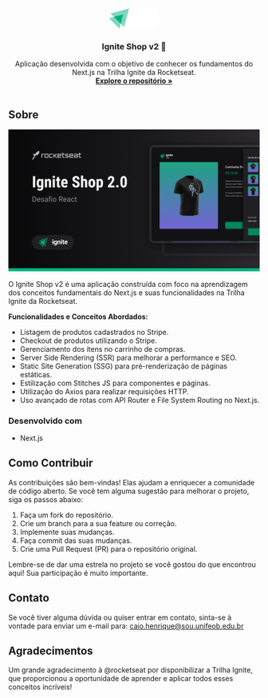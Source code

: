 <a name="readme-top"></a>

<br />
<div align="center">
  <a href="https://github.com/caiobarbosadev/ignite-shop-v2">
    <img src="https://raw.githubusercontent.com/caiobarbosadev/ignite-shop-v2/master/Logo.png" alt="Logo" width="100">
  </a>

<h3 align="center">Ignite Shop v2 🚀</h3>

  <p align="center">
    Aplicação desenvolvida com o objetivo de conhecer os fundamentos do Next.js na Trilha Ignite da Rocketseat.
    <br />
    <a href="https://github.com/caiobarbosadev/ignite-shop-v2"><strong>Explore o repositório »</strong></a>
    <br />
    <br />
  </p>
</div>

## Sobre

![Ignite Shop v2](https://github.com/caiobarbosadev/ignite-shop-v2/blob/master/Capa-nova.png)

O Ignite Shop v2 é uma aplicação construída com foco na aprendizagem dos conceitos fundamentais do Next.js e suas funcionalidades na Trilha Ignite da Rocketseat.

**Funcionalidades e Conceitos Abordados:**
- Listagem de produtos cadastrados no Stripe.
- Checkout de produtos utilizando o Stripe.
- Gerenciamento dos itens no carrinho de compras.
- Server Side Rendering (SSR) para melhorar a performance e SEO.
- Static Site Generation (SSG) para pré-renderização de páginas estáticas.
- Estilização com Stitches JS para componentes e páginas.
- Utilização do Axios para realizar requisições HTTP.
- Uso avançado de rotas com API Router e File System Routing no Next.js.

### Desenvolvido com

* Next.js

## Como Contribuir

As contribuições são bem-vindas! Elas ajudam a enriquecer a comunidade de código aberto. Se você tem alguma sugestão para melhorar o projeto, siga os passos abaixo:

1. Faça um fork do repositório.
2. Crie um branch para a sua feature ou correção.
3. Implemente suas mudanças.
4. Faça commit das suas mudanças.
5. Crie uma Pull Request (PR) para o repositório original.

Lembre-se de dar uma estrela no projeto se você gostou do que encontrou aqui! Sua participação é muito importante.

## Contato

Se você tiver alguma dúvida ou quiser entrar em contato, sinta-se à vontade para enviar um e-mail para: caio.henrique@sou.unifeob.edu.br

## Agradecimentos

Um grande agradecimento à @rocketseat por disponibilizar a Trilha Ignite, que proporcionou a oportunidade de aprender e aplicar todos esses conceitos incríveis!
